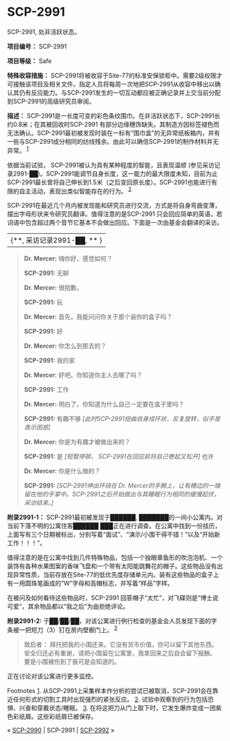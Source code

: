 # SCP-2991
                        




SCP-2991, 处非活跃状态。



**项目编号：** SCP-2991

**项目等级：** Safe

**特殊收容措施：** SCP-2991将被收容于Site-77的标准安保锁柜中。需要2级权限才可接触该项目及相关文件。指定人员将每周一次地把SCP-2991从收容中移出以确认其仍有反应能力。与SCP-2991发生的一切互动都应被正确记录并上交当前分配到SCP-2991的高级研究员审阅。

**描述：** SCP-2991是一长度可变的彩色条纹围巾。在非活跃状态下，SCP-2991长约0.8米；在其被回收时SCP-2991 有部分边缘穗饰缺失。其制造方因标签褪色而无法确认。SCP-2991最初被发现时装在一标有“围巾盒”的无异常纸板箱内，并有一些与SCP-2991成分相同的纺线残余。由此可以确信SCP-2991的制作材料并无异常。<sup class='footnoteref'>
 <a shape='rect' class='footnoteref' id='footnoteref-1' href='javascript:;' onclick='WIKIDOT.page.utils.scrollToReference(&apos;footnote-1&apos;)'>1</a>
</sup>

依据当前试验， SCP-2991被认为具有某种程度的智能，且表现温顺 (参见采访记录2991-██)。SCP-2991能调节自身长度，这一能力的最大限度未知，目前为止SCP-2991最长曾将自己伸长到1.5米（之后变回原长度）。SCP-2991也能进行有限的自主活动，表现出类似智能存在的行为。<sup class='footnoteref'>
 <a shape='rect' class='footnoteref' id='footnoteref-2' href='javascript:;' onclick='WIKIDOT.page.utils.scrollToReference(&apos;footnote-2&apos;)'>2</a>
</sup>

SCP-2991在最近几个月内被发现能和研究员进行交流，方式是将自身弯曲变薄，摆出字母形状来令研究员翻译。值得注意的是SCP-2991 只会回应简单的英语，若词语中包含超过两个音节它基本不会做出回应。下面是一次由基金会翻译的采访。

<table class='wiki-content-table'>
 <tr>
  <td colspan='1' rowspan='1'>{**, &#37319;&#35775;&#35760;&#24405;2991-&#9608;&#9608;, ** }</td>
 </tr>
</table>

> **Dr. Mercer:**  嗨你好，感觉如何？
> 
> **SCP-2991:**  无聊
> 
> **Dr. Mercer:**  很抱歉。
> 
> **SCP-2991:** 玩
> 
> **Dr. Mercer:**  首先，我能问问你关于那个装你的盒子吗？
> 
> **SCP-2991:**  好
> 
> **Dr. Mercer:**  你怎么到那去的？
> 
> **SCP-2991:** 我的家
> 
> **Dr. Mercer:**  好吧。你知道你主人去哪了吗？
> 
> **SCP-2991:** 工作
> 
> **Dr. Mercer:**  明白了。你知道为什么自己一定要在盒子里吗？
> 
> **SCP-2991:**  有趣不够 *[此时SCP-2991扭曲自身成环状，反复旋转，似乎是表示困惑]* 
> 
> **Dr. Mercer:**  你是为有趣才被做出来的？
> 
> **SCP-2991:**  是 *[短暂停顿， SCP-2991在回应前将自己卷起又松开]*  也许
> 
> **Dr. Mercer:**  你是什么做的？
> 
> **SCP-2991:**  *[SCP-2991伸出环绕在 Dr. Mercer的手腕上，让有穗边的一端留在他的手掌中。SCP-2991之后开始做出与其睡眠行为相同的缓慢起伏，采访结束。]* 
> 

**附录2991-1：** SCP-2991最初被发现于██████, ███████的一间小公寓内。对当前下落不明的公寓住客██████ ███正在进行调查。在公寓中找到一份挂历，上面写有三个日期被标出，分别写着“面试”、“演示/小围干得不错！”以及“开始新工作！！！”。

值得注意的是在公寓中找到几件特殊物品，包括一个独眼章鱼形的吹泡泡机、一个装饰有各种水果图案的香味飞盘和一个带有太阳能跳舞花的帽子。这些物品没有出现异常性质，当前存放在Site-77的低优先度存储单元内。装有这些物品的盒子上有一用圆珠笔画成的“W”字母和高帽标志，并写着“样品”字样。

在被问及如何看待这些物品时，SCP-2991 回答帽子“太忙”，对飞碟则是“博士说可爱”，其余物品都以“我之后”为由拒绝评论。

**附录2991-2:**  于██/██/██，对该公寓进行例行检查的基金会人员发现下面的字条被一把短刀（3）钉在房内壁橱门上。<sup class='footnoteref'>
 <a shape='rect' class='footnoteref' id='footnoteref-3' href='javascript:;' onclick='WIKIDOT.page.utils.scrollToReference(&apos;footnote-3&apos;)'>3</a>
</sup>


> 致启者：
拜托把我的小围还来。它没有货币价值，你可以留下其他东西。安全归还必有重谢，请把小围留在公寓里，我拿回来之后自会留下报酬。
要是小围被伤到了我可是会知道的。
> 

正在讨论对该公寓进行更多监控。


Footnotes
<a shape='rect' href='javascript:;' onclick='WIKIDOT.page.utils.scrollToReference(&apos;footnoteref-1&apos;)'>1</a>. 从SCP-2991上采集样本作分析的尝试已被取消，SCP-2991会在靠近任何形式的切割工具时出现强烈的紧张反应。
<a shape='rect' href='javascript:;' onclick='WIKIDOT.page.utils.scrollToReference(&apos;footnoteref-2&apos;)'>2</a>. 试验中观察到的行为包括恐惧、兴奋和穿戴状态/睡眠。
<a shape='rect' href='javascript:;' onclick='WIKIDOT.page.utils.scrollToReference(&apos;footnoteref-3&apos;)'>3</a>. 在将这把刀从门上取下时，它发生爆炸变成一团紫色彩纸屑。这些彩纸屑已被保存。



« [SCP-2990](/scp-2990) | SCP-2991 | [SCP-2992](/scp-2992) »





                    